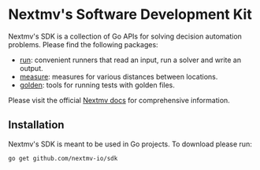 # Nextmv's Software Development Kit

Nextmv's SDK is a collection of Go APIs for solving decision automation
problems. Please find the following packages:

- [run][run]: convenient runners that read an input, run a solver and write an
      output.
- [measure][measure]: measures for various distances between locations.
- [golden][golden]: tools for running tests with golden files.

Please visit the official [Nextmv docs][docs] for comprehensive information.

## Installation

Nextmv's SDK is meant to be used in Go projects. To download please run:

```bash
go get github.com/nextmv-io/sdk
```

[run]: ./run
[measure]: ./measure
[golden]: ./golden
[docs]: https://docs.nextmv.io

